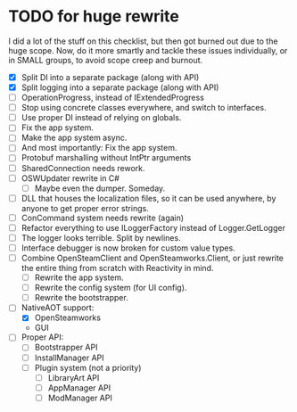 # TODO for huge rewrite
I did a lot of the stuff on this checklist, but then got burned out due to the huge scope. 
Now, do it more smartly and tackle these issues individually, or in SMALL groups, to avoid scope creep and burnout.
- [x] Split DI into a separate package (along with API)
- [x] Split logging into a separate package (along with API)
- [ ] OperationProgress, instead of IExtendedProgress
- [ ] Stop using concrete classes everywhere, and switch to interfaces.
- [ ] Use proper DI instead of relying on globals.
- [ ] Fix the app system.
- [ ] Make the app system async.
- [ ] And most importantly: Fix the app system.
- [ ] Protobuf marshalling without IntPtr arguments
- [ ] SharedConnection needs rework.
- [ ] OSWUpdater rewrite in C#
  - [ ] Maybe even the dumper. Someday.
- [ ] DLL that houses the localization files, so it can be used anywhere, by anyone to get proper error strings.
- [ ] ConCommand system needs rewrite (again)
- [ ] Refactor everything to use ILoggerFactory instead of Logger.GetLogger
- [ ] The logger looks terrible. Split by newlines.
- [ ] Interface debugger is now broken for custom value types.
- [ ] Combine OpenSteamClient and OpenSteamworks.Client, or just rewrite the entire thing from scratch with Reactivity in mind.
  - [ ] Rewrite the app system.
  - [ ] Rewrite the config system (for UI config).
  - [ ] Rewrite the bootstrapper.
- [ ] NativeAOT support:
  - [x] OpenSteamworks
  - GUI
- [ ] Proper API:
  - [ ] Bootstrapper API
  - [ ] InstallManager API
  - [ ] Plugin system (not a priority)
    - [ ] LibraryArt API
	- [ ] AppManager API
	- [ ] ModManager API